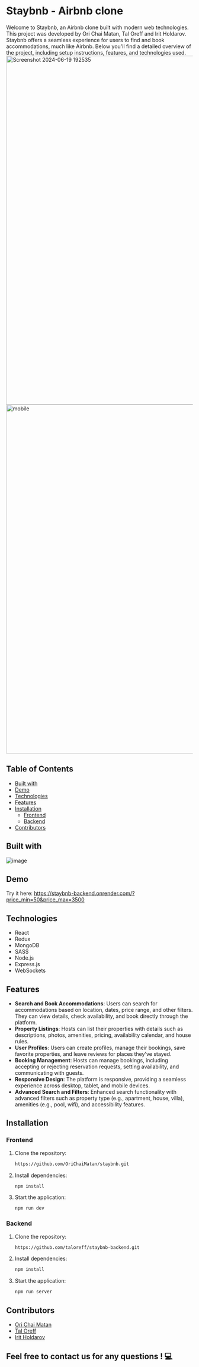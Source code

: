 # Staybnb - Airbnb clone
Welcome to Staybnb, an Airbnb clone built with modern web technologies. This project was developed by Ori Chai Matan, Tal Oreff and Irit Holdarov. Staybnb offers a seamless experience for users to find and book accommodations, much like Airbnb. Below you'll find a detailed overview of the project, including setup instructions, features, and technologies used.
<img width="940" alt="Screenshot 2024-06-19 192535" src="https://github.com/OriChaiMatan/staybnb/assets/148446359/6f76ae9e-4cb5-4c68-b21b-b12ca838c5bc">
<img width="940" alt="mobile" src="https://github.com/OriChaiMatan/staybnb/assets/148446359/a516c076-3b00-412b-87f3-77ffb9162cd7">
## Table of Contents
- [Built with](#built-with)
- [Demo](#demo)
- [Technologies](#technologies)
- [Features](#features)
- [Installation](#installation)
  - [Frontend](#frontend)
  - [Backend](#backend)
- [Contributors](#contributors)
## Built with
![image](https://github.com/OriChaiMatan/staybnb/assets/148446359/1a089c8a-1f45-4d41-8bf0-ea206098f4f5)
## Demo
Try it here: https://staybnb-backend.onrender.com/?price_min=50&price_max=3500
## Technologies
- React
- Redux
- MongoDB
- SASS
- Node.js
- Express.js
- WebSockets
## Features
- **Search and Book Accommodations**: Users can search for accommodations based on location, dates, price range, and other filters. They can view details, check availability, and book directly through the platform.
- **Property Listings**: Hosts can list their properties with details such as descriptions, photos, amenities, pricing, availability calendar, and house rules.
- **User Profiles**: Users can create profiles, manage their bookings, save favorite properties, and leave reviews for places they've stayed.
- **Booking Management**: Hosts can manage bookings, including accepting or rejecting reservation requests, setting availability, and communicating with guests.
- **Responsive Design**: The platform is responsive, providing a seamless experience across desktop, tablet, and mobile devices.
- **Advanced Search and Filters**: Enhanced search functionality with advanced filters such as property type (e.g., apartment, house, villa), amenities (e.g., pool, wifi), and accessibility features.
## Installation
  ### Frontend
1. Clone the repository:
   ```bash
   https://github.com/OriChaiMatan/staybnb.git

2. Install dependencies:
   ```bash
   npm install

3. Start the application:
   ```bash
   npm run dev
### Backend
1. Clone the repository:
   ```bash
   https://github.com/taloreff/staybnb-backend.git

2. Install dependencies:
   ```bash
   npm install

3. Start the application:
   ```bash
   npm run server
## Contributors
- [Ori Chai Matan](https://github.com/OriChaiMatan)
- [Tal Oreff](https://github.com/taloreff)
- [Irit Holdarov](https://github.com/Irit-Holdarov)
## Feel free to contact us for any questions ! 💻
   
